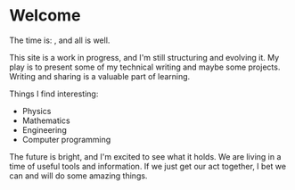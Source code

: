 # Welcome

The time is: <span id="binary-clock"></span>, and all is well.

This site is a work in progress, and I'm still structuring and evolving it. My play is to present some of my technical writing and maybe some projects. Writing and sharing is a valuable part of learning.

Things I find interesting:
  - Physics
  - Mathematics
  - Engineering
  - Computer programming

The future is bright, and I'm excited to see what it holds. We are living in a time of useful tools and information. If we just get our act together, I bet we can and will do some amazing things.

<!-- Javascripts -->
<!-- Binary Clock -->
<script>
  function updateClock() {
    var now = new Date();
    var hours = now.getHours().toString(2).padStart(4, '0');
    var minutes = now.getMinutes().toString(2).padStart(6, '0');
    var seconds = now.getSeconds().toString(2).padStart(6, '0');
    document.getElementById('binary-clock').innerText = hours + ' : ' + minutes + ' : ' + seconds;
  }
  setInterval(updateClock, 1000);
  updateClock();
</script>